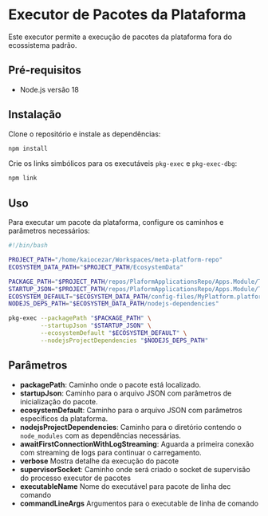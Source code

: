 # Executor de Pacotes da Plataforma

Este executor permite a execução de pacotes da plataforma fora do ecossistema padrão.

## Pré-requisitos
- Node.js versão 18

## Instalação

Clone o repositório e instale as dependências:

```bash
npm install
```

Crie os links simbólicos para os executáveis `pkg-exec` e `pkg-exec-dbg`:

```bash
npm link
```

## Uso

Para executar um pacote da plataforma, configure os caminhos e parâmetros necessários:

```bash
#!/bin/bash

PROJECT_PATH="/home/kaiocezar/Workspaces/meta-platform-repo"
ECOSYSTEM_DATA_PATH="$PROJECT_PATH/EcosystemData"

PACKAGE_PATH="$PROJECT_PATH/repos/PlaformApplicationsRepo/Apps.Module/Tools.layer/APIDesigner.group/api-designer.webapp"
STARTUP_JSON="$PROJECT_PATH/repos/PlaformApplicationsRepo/Apps.Module/Tools.layer/APIDesigner.group/api-designer.webapp/metadata/startup-params.json"
ECOSYSTEM_DEFAULT="$ECOSYSTEM_DATA_PATH/config-files/MyPlatform.platform-params.json"
NODEJS_DEPS_PATH="$ECOSYSTEM_DATA_PATH/nodejs-dependencies"

pkg-exec --packagePath "$PACKAGE_PATH" \
         --startupJson "$STARTUP_JSON" \
         --ecosystemDefault "$ECOSYSTEM_DEFAULT" \
         --nodejsProjectDependencies "$NODEJS_DEPS_PATH"
```

## Parâmetros

- **packagePath**: Caminho onde o pacote está localizado.
- **startupJson**: Caminho para o arquivo JSON com parâmetros de inicialização do pacote.
- **ecosystemDefault**: Caminho para o arquivo JSON com parâmetros específicos da plataforma.
- **nodejsProjectDependencies**: Caminho para o diretório contendo o `node_modules` com as dependências necessárias.
- **awaitFirstConnectionWithLogStreaming**: Aguarda a primeira conexão com streaming de logs para continuar o carregamento.
- **verbose** Mostra detalhe da execução do pacote
- **supervisorSocket**: Caminho onde será criado o socket de supervisão do processo executor de pacotes
- **executableName** Nome do executável para pacote de linha dec comando
- **commandLineArgs** Argumentos para o executable de linha de comando